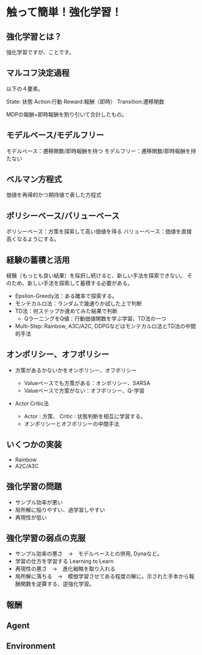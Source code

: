 # 触って簡単！強化学習！

## 強化学習とは？

強化学習ですが、ことです。

## マルコフ決定過程

以下の４要素。

State: 状態
Action:行動
Reward:報酬（即時）
Transition:遷移関数


MDPの報酬=即時報酬を割り引いて合計したもの。


## モデルベース/モデルフリー

モデルベース：遷移関数/即時報酬を持つ
モデルフリー：遷移関数/即時報酬を持たない

## ベルマン方程式

価値を再帰的かつ期待値で表した方程式


## ポリシーベース/バリューベース

ポリシーベース：方策を探索して高い価値を得る
バリューベース：価値を直接高くなるようにする。


## 経験の蓄積と活用

経験（もっとも良い結果）を採択し続けると、新しい手法を探索できない。
そのため、新しい手法を探索して蓄積する必要がある。

* Epsilon-Greedy法：ある確率で探索する。
* モンテカルロ法：ランダムで幾通りか試した上で判断
* TD法：何ステップか進めてみた結果で判断
    * QラーニングをQ値：行動価値関数を学ぶ学習、TD法の一つ
* Multi-Step:
    Rainbow, A3C/A2C, DDPGなどはモンテカルロ法とTD法の中間的手法


## オンポリシー、オフポリシー
* 方策があるかないかをオンポリシー、オフポリシー
    * Valueベースでも方策がある：オンポリシー、SARSA
    * Valueベースで方策がない：オフポリシー、Q-学習

* Actor Critic法
    * Actor : 方策、 Critic : 状態判断を相互に学習する。
    * オンポリシーとオフポリシーの中間手法


## いくつかの実装
* Rainbow
* A2C/A3C


## 強化学習の問題

* サンプル効率が悪い
* 局所解に陥りやすい、過学習しやすい
* 再現性が低い


## 強化学習の弱点の克服

* サンプル効率の悪さ　→　モデルベースとの併用, Dynaなど。
* 学習の仕方を学習する Learning to Learn
* 再現性の悪さ　→　進化戦略を取り入れる
* 局所解に落ちる　→　模倣学習させてある程度の解に。示された手本から報酬関数を逆算する、逆強化学習。


## 報酬



## Agent

## Environment

## 
